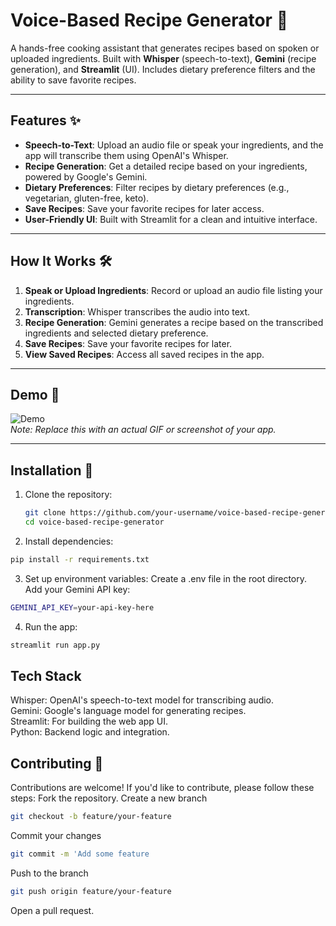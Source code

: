 # Voice-Based Recipe Generator 🍳

A hands-free cooking assistant that generates recipes based on spoken or uploaded ingredients. Built with **Whisper** (speech-to-text), **Gemini** (recipe generation), and **Streamlit** (UI). Includes dietary preference filters and the ability to save favorite recipes.

---

## Features ✨

- **Speech-to-Text**: Upload an audio file or speak your ingredients, and the app will transcribe them using OpenAI's Whisper.
- **Recipe Generation**: Get a detailed recipe based on your ingredients, powered by Google's Gemini.
- **Dietary Preferences**: Filter recipes by dietary preferences (e.g., vegetarian, gluten-free, keto).
- **Save Recipes**: Save your favorite recipes for later access.
- **User-Friendly UI**: Built with Streamlit for a clean and intuitive interface.

---

## How It Works 🛠️

1. **Speak or Upload Ingredients**: Record or upload an audio file listing your ingredients.
2. **Transcription**: Whisper transcribes the audio into text.
3. **Recipe Generation**: Gemini generates a recipe based on the transcribed ingredients and selected dietary preference.
4. **Save Recipes**: Save your favorite recipes for later.
5. **View Saved Recipes**: Access all saved recipes in the app.

---

## Demo 🎥

![Demo](demo.gif)  
*Note: Replace this with an actual GIF or screenshot of your app.*

---

## Installation 🚀

1. Clone the repository:
   ```bash
   git clone https://github.com/your-username/voice-based-recipe-generator.git
   cd voice-based-recipe-generator
   ```
2. Install dependencies:
  ```sh
pip install -r requirements.txt
```
3. Set up environment variables:
Create a .env file in the root directory.
Add your Gemini API key:
```sh
GEMINI_API_KEY=your-api-key-here
```
4. Run the app:
```sh
streamlit run app.py
```

## Tech Stack
Whisper: OpenAI's speech-to-text model for transcribing audio.<br>
Gemini: Google's language model for generating recipes.<br>
Streamlit: For building the web app UI.<br>
Python: Backend logic and integration.<br>

## Contributing 🤝
Contributions are welcome! If you'd like to contribute, please follow these steps:
Fork the repository.
Create a new branch 
```sh 
git checkout -b feature/your-feature
```
Commit your changes 
```sh
git commit -m 'Add some feature
```
Push to the branch 
```sh
git push origin feature/your-feature
```
Open a pull request.
